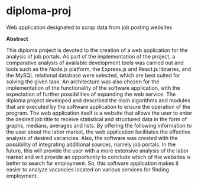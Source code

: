 # diploma-proj
Web application designated to scrap data from job posting websites 

  **Abstract**
  
  This diploma project is devoted to the creation of a web application for
the analysis of job portals.
  As part of the implementation of the project, a comparative analysis of
available development tools was carried out and tools such as the Node.js
platform, the Express.js and React.js libraries, and the MySQL relational
database were selected, which are best suited for solving the given task.
  An architecture was also chosen for the implementation of the
functionality of the software application, with the expectation of further
possibilities of expanding the web service. The diploma project developed and
described the main algorithms and modules that are executed by the software
application to ensure the operation of the program.
  The web application itself is a website that allows the user to enter the
desired job title to receive statistical and structured data in the form of graphs,
medians, averages and lists. By offering the following information to the user
about the labor market, the web application facilitates the effective analysis of
desired vacancies.
  Also, the software was created with the possibility of integrating
additional sources, namely job portals. In the future, this will provide the user
with a more extensive analysis of the labor market and will provide an
opportunity to conclude which of the websites is better to search for
employment.
  So, this software application makes it easier to analyze vacancies located
on various services for finding employment.
